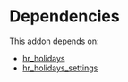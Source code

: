 # Dependencies

This addon depends on:

- [hr_holidays](https://github.com/bringout/oca-ocb-hr/tree/7fb3fb6283239c624dcbacc56df725f7a52d28aa/odoo-bringout-oca-ocb-hr_holidays)
- [hr_holidays_settings](https://github.com/bringout/oca-technical)
